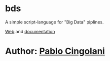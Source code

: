 
# bds

A simple script-language for "Big Data" piplines.

[Web](http://pcingola.github.com/bds/) and [documentation](http://pcingola.github.io/bds/manual/site/index.html)

# Author: [Pablo Cingolani](https://www.linkedin.com/in/pablocingolani/)

